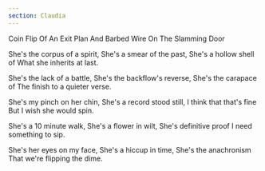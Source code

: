 ```yaml
---
section: Claudia
---
```


Coin Flip Of An Exit Plan And Barbed Wire On The Slamming Door

She's the corpus of a spirit,
She's a smear of the past,
She's a hollow shell of
What she inherits at last.

She's the lack of a battle,
She's the backflow's reverse,
She's the carapace of
The finish to a quieter verse.

She's my pinch on her chin,
She's a record stood still,
I think that that's fine
But I wish she would spin.

She's a 10 minute walk,
She's a flower in wilt,
She's definitive proof
I need something to sip.

She's her eyes on my face,
She's a hiccup in time,
She's the anachronism
That we're flipping the dime.
